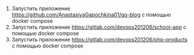 1) Запустить приложение https://github.com/AnastasiyaGapochkina01/go-blog с помощью docker compose
2) Запустить приложение https://gitlab.com/devops201206/school-app с помощью docker compose
3) Запустить приложение https://gitlab.com/devops201206/php-products с помощью docker compose
